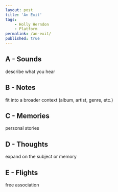```yaml
---
layout: post
title: 'An Exit'
tags:
    - Holly Herndon
    - Platform
permalink: /an-exit/
published: true
---
```


## A - Sounds

describe what you hear

## B - Notes

fit into a broader context (album, artist, genre, etc.)

## C - Memories

personal stories

## D - Thoughts

expand on the subject or memory

## E - Flights

free association
